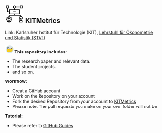 ## <img src="Project.png" width="60" /> **KITMetrics**

Link: Karlsruher Institut für Technologie (KIT), [Lehrstuhl für Ökonometrie und Statistik (STAT)](http://statistik.econ.kit.edu/index.php)

<img src="icons/n1.png" width="30" />__This repository includes:__
- The research paper and relevant data.
- The student projects.
- and so on.

__Workflow:__
- Creat a GitHub account
- Work on the Repository on your account
- Fork the desired Repository from your account to [KITMetrics](https://github.com/KITMetrics)
- Please note: The pull requests you make on your own folder will not be 

__Tutorial:__
- Please refer to [GitHub Guides](https://guides.github.com)
